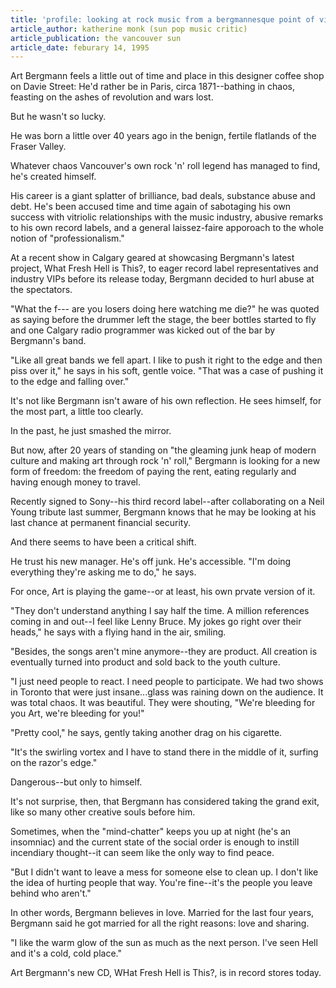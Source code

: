 ```yaml
---
title: 'profile: looking at rock music from a bergmannesque point of view'
article_author: katherine monk (sun pop music critic)
article_publication: the vancouver sun
article_date: feburary 14, 1995
---
```

Art Bergmann feels a little out of time and place in this designer coffee shop on Davie Street: He'd rather be in Paris, circa 1871--bathing in chaos, feasting on the ashes of revolution and wars lost.  
  
But he wasn't so lucky.  
  
He was born a little over 40 years ago in the benign, fertile flatlands of the Fraser Valley.  
  
Whatever chaos Vancouver's own rock 'n' roll legend has managed to find, he's created himself.  
  
His career is a giant splatter of brilliance, bad deals, substance abuse and debt. He's been accused time and time again of sabotaging his own success with vitriolic relationships with the music industry, abusive remarks to his own record labels, and a general laissez-faire apporoach to the whole notion of "professionalism."  
  
At a recent show in Calgary geared at showcasing Bergmann's latest project, What Fresh Hell is This?, to eager record label representatives and industry VIPs before its release today, Bergmann decided to hurl abuse at the spectators.  
  
"What the f--- are you losers doing here watching me die?" he was quoted as saying before the drummer left the stage, the beer bottles started to fly and one Calgary radio programmer was kicked out of the bar by Bergmann's band.  
  
"Like all great bands we fell apart. I like to push it right to the edge and then piss over it," he says in his soft, gentle voice. "That was a case of pushing it to the edge and falling over."  
  
It's not like Bergmann isn't aware of his own reflection. He sees himself, for the most part, a little too clearly.  
  
In the past, he just smashed the mirror.  
  
But now, after 20 years of standing on "the gleaming junk heap of modern culture and making art through rock 'n' roll," Bergmann is looking for a new form of freedom: the freedom of paying the rent, eating regularly and having enough money to travel.  
  
Recently signed to Sony--his third record label--after collaborating on a Neil Young tribute last summer, Bergmann knows that he may be looking at his last chance at permanent financial security.  
  
And there seems to have been a critical shift.  
  
He trust his new manager. He's off junk. He's accessible. "I'm doing everything they're asking me to do," he says.  
  
For once, Art is playing the game--or at least, his own prvate version of it.  
  
"They don't understand anything I say half the time. A million references coming in and out--I feel like Lenny Bruce. My jokes go right over their heads," he says with a flying hand in the air, smiling.  
  
"Besides, the songs aren't mine anymore--they are product. All creation is eventually turned into product and sold back to the youth culture.  
  
"I just need people to react. I need people to participate. We had two shows in Toronto that were just insane...glass was raining down on the audience. It was total chaos. It was beautiful. They were shouting, "We're bleeding for you Art, we're bleeding for you!"  
  
"Pretty cool," he says, gently taking another drag on his cigarette.  
  
"It's the swirling vortex and I have to stand there in the middle of it, surfing on the razor's edge."  
  
Dangerous--but only to himself.  
  
It's not surprise, then, that Bergmann has considered taking the grand exit, like so many other creative souls before him.  
  
Sometimes, when the "mind-chatter" keeps you up at night (he's an insomniac) and the current state of the social order is enough to instill incendiary thought--it can seem like the only way to find peace.  
  
"But I didn't want to leave a mess for someone else to clean up. I don't like the idea of hurting people that way. You're fine--it's the people you leave behind who aren't."  
  
In other words, Bergmann believes in love. Married for the last four years, Bergmann said he got married for all the right reasons: love and sharing.  
  
"I like the warm glow of the sun as much as the next person. I've seen Hell and it's a cold, cold place."  
  
Art Bergmann's new CD, WHat Fresh Hell is This?, is in record stores today.  
